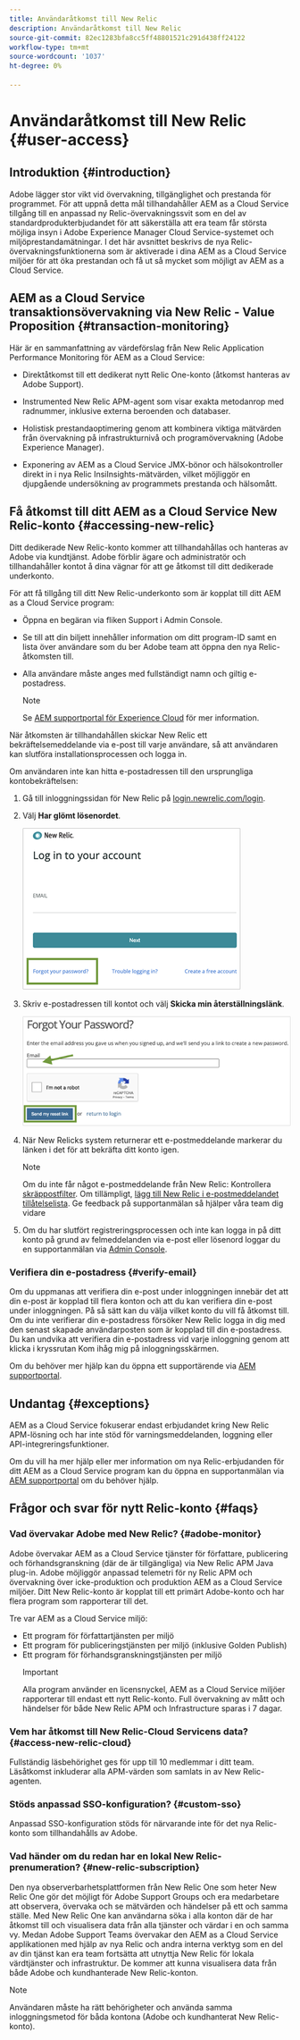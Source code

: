```yaml
---
title: Användaråtkomst till New Relic
description: Användaråtkomst till New Relic
source-git-commit: 82ec1283bfa8cc5ff48801521c291d438ff24122
workflow-type: tm+mt
source-wordcount: '1037'
ht-degree: 0%

---
```



# Användaråtkomst till New Relic {#user-access}

## Introduktion {#introduction}

Adobe lägger stor vikt vid övervakning, tillgänglighet och prestanda för programmet. För att uppnå detta mål tillhandahåller AEM as a Cloud Service tillgång till en anpassad ny Relic-övervakningssvit som en del av standardprodukterbjudandet för att säkerställa att era team får största möjliga insyn i Adobe Experience Manager Cloud Service-systemet och miljöprestandamätningar. I det här avsnittet beskrivs de nya Relic-övervakningsfunktionerna som är aktiverade i dina AEM as a Cloud Service miljöer för att öka prestandan och få ut så mycket som möjligt av AEM as a Cloud Service.

## AEM as a Cloud Service transaktionsövervakning via New Relic - Value Proposition {#transaction-monitoring}

Här är en sammanfattning av värdeförslag från New Relic Application Performance Monitoring för AEM as a Cloud Service:

* Direktåtkomst till ett dedikerat nytt Relic One-konto (åtkomst hanteras av Adobe Support).

* Instrumented New Relic APM-agent som visar exakta metodanrop med radnummer, inklusive externa beroenden och databaser.

* Holistisk prestandaoptimering genom att kombinera viktiga mätvärden från övervakning på infrastrukturnivå och programövervakning (Adobe Experience Manager).

* Exponering av AEM as a Cloud Service JMX-bönor och hälsokontroller direkt in i nya Relic InsiInsights-mätvärden, vilket möjliggör en djupgående undersökning av programmets prestanda och hälsomått.

## Få åtkomst till ditt AEM as a Cloud Service New Relic-konto {#accessing-new-relic}

Ditt dedikerade New Relic-konto kommer att tillhandahållas och hanteras av Adobe via kundtjänst. Adobe förblir ägare och administratör och tillhandahåller kontot å dina vägnar för att ge åtkomst till ditt dedikerade underkonto.

För att få tillgång till ditt New Relic-underkonto som är kopplat till ditt AEM as a Cloud Service program:

* Öppna en begäran via fliken Support i Admin Console.
* Se till att din biljett innehåller information om ditt program-ID samt en lista över användare som du ber Adobe team att öppna den nya Relic-åtkomsten till.
* Alla användare måste anges med fullständigt namn och giltig e-postadress.

   >[!NOTE]
   >Se [AEM supportportal för Experience Cloud](https://helpx.adobe.com/enterprise/using/support-for-experience-cloud.html) för mer information.

När åtkomsten är tillhandahållen skickar New Relic ett bekräftelsemeddelande via e-post till varje användare, så att användaren kan slutföra installationsprocessen och logga in.

Om användaren inte kan hitta e-postadressen till den ursprungliga kontobekräftelsen:

1. Gå till inloggningssidan för New Relic på [login.newrelic.com/login](https://login.newrelic.com/login).

1. Välj **Har glömt lösenordet**.

   ![](/help/implementing/cloud-manager/assets/new-relic/newrelic-1.png)

1. Skriv e-postadressen till kontot och välj **Skicka min återställningslänk**.

   ![](/help/implementing/cloud-manager/assets/new-relic/newrelic-2.png)

1. När New Relicks system returnerar ett e-postmeddelande markerar du länken i det för att bekräfta ditt konto igen.

   >[!NOTE]
   >Om du inte får något e-postmeddelande från New Relic:
   >Kontrollera [skräppostfilter](https://docs.newrelic.com/docs/accounts/accounts-billing/account-setup/create-your-new-relic-account/). Om tillämpligt, [lägg till New Relic i e-postmeddelandet tillåtelselista](https://docs.newrelic.com/docs/accounts/accounts/account-maintenance/account-email-settings/#email-whitelist).
   >Ge feedback på supportanmälan så hjälper våra team dig vidare

1. Om du har slutfört registreringsprocessen och inte kan logga in på ditt konto på grund av felmeddelanden via e-post eller lösenord loggar du en supportanmälan via [Admin Console](https://adminconsole.adobe.com/).

### Verifiera din e-postadress {#verify-email}

Om du uppmanas att verifiera din e-post under inloggningen innebär det att din e-post är kopplad till flera konton och att du kan verifiera din e-post under inloggningen. På så sätt kan du välja vilket konto du vill få åtkomst till. Om du inte verifierar din e-postadress försöker New Relic logga in dig med den senast skapade användarposten som är kopplad till din e-postadress. Du kan undvika att verifiera din e-postadress vid varje inloggning genom att klicka i kryssrutan Kom ihåg mig på inloggningsskärmen.

Om du behöver mer hjälp kan du öppna ett supportärende via [AEM supportportal](https://helpx.adobe.com/enterprise/using/support-for-experience-cloud.html).

## Undantag {#exceptions}

AEM as a Cloud Service fokuserar endast erbjudandet kring New Relic APM-lösning och har inte stöd för varningsmeddelanden, loggning eller API-integreringsfunktioner.

Om du vill ha mer hjälp eller mer information om nya Relic-erbjudanden för ditt AEM as a Cloud Service program kan du öppna en supportanmälan via [AEM supportportal](https://helpx.adobe.com/enterprise/using/support-for-experience-cloud.html) om du behöver hjälp.

## Frågor och svar för nytt Relic-konto {#faqs}

### Vad övervakar Adobe med New Relic? {#adobe-monitor}

Adobe övervakar AEM as a Cloud Service tjänster för författare, publicering och förhandsgranskning (där de är tillgängliga) via New Relic APM Java plug-in. Adobe möjliggör anpassad telemetri för ny Relic APM och övervakning över icke-produktion och produktion AEM as a Cloud Service miljöer. Ditt New Relic-konto är kopplat till ett primärt Adobe-konto och har flera program som rapporterar till det.

Tre var AEM as a Cloud Service miljö:

* Ett program för författartjänsten per miljö
* Ett program för publiceringstjänsten per miljö (inklusive Golden Publish)
* Ett program för förhandsgranskningstjänsten per miljö
   >[!IMPORTANT]
   >Alla program använder en licensnyckel, AEM as a Cloud Service miljöer rapporterar till endast ett nytt Relic-konto. Full övervakning av mått och händelser för både New Relic APM och Infrastructure sparas i 7 dagar.

### Vem har åtkomst till New Relic-Cloud Servicens data? {#access-new-relic-cloud}

Fullständig läsbehörighet ges för upp till 10 medlemmar i ditt team. Läsåtkomst inkluderar alla APM-värden som samlats in av New Relic-agenten.

### Stöds anpassad SSO-konfiguration? {#custom-sso}

Anpassad SSO-konfiguration stöds för närvarande inte för det nya Relic-konto som tillhandahålls av Adobe.

### Vad händer om du redan har en lokal New Relic-prenumeration? {#new-relic-subscription}

Den nya observerbarhetsplattformen från New Relic One som heter New Relic One gör det möjligt för Adobe Support Groups och era medarbetare att observera, övervaka och se mätvärden och händelser på ett och samma ställe. Med New Relic One kan användarna söka i alla konton där de har åtkomst till och visualisera data från alla tjänster och värdar i en och samma vy. Medan Adobe Support Teams övervakar den AEM as a Cloud Service applikationen med hjälp av nya Relic och andra interna verktyg som en del av din tjänst kan era team fortsätta att utnyttja New Relic för lokala värdtjänster och infrastruktur. De kommer att kunna visualisera data från både Adobe och kundhanterade New Relic-konton.

>[!NOTE]
>Användaren måste ha rätt behörigheter och använda samma inloggningsmetod för båda kontona (Adobe och kundhanterat New Relic-konto).


